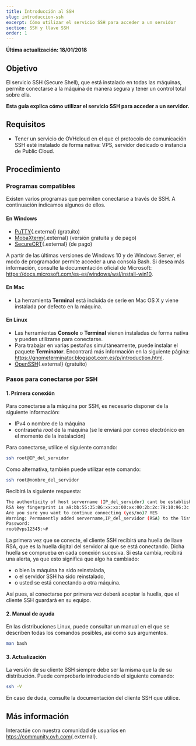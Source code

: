 ```yaml
---
title: Introducción al SSH
slug: introduccion-ssh
excerpt: Cómo utilizar el servicio SSH para acceder a un servidor
section: SSH y llave SSH
order: 1
---
```


**Última actualización: 18/01/2018**

## Objetivo

El servicio SSH (Secure Shell), que está instalado en todas las máquinas, permite conectarse a la máquina de manera segura y tener un control total sobre ella.

**Esta guía explica cómo utilizar el servicio SSH para acceder a un servidor.**

## Requisitos

- Tener un servicio de OVHcloud en el que el protocolo de comunicación SSH esté instalado de forma nativa: VPS, servidor dedicado o instancia de Public Cloud. 


## Procedimiento

### Programas compatibles

Existen varios programas que permiten conectarse a través de SSH. A continuación indicamos algunos de ellos.

#### En Windows

- [PuTTY](http://www.putty.org/){.external} (gratuito)
- [MobaXterm](https://mobaxterm.mobatek.net/){.external} (versión gratuita y de pago)
- [SecureCRT](http://www.vandyke.com/products/securecrt/){.external} (de pago)

A partir de las últimas versiones de Windows 10 y de Windows Server, el modo de programador permite acceder a una consola Bash. Si desea más información, consulte la documentación oficial de Microsoft: <https://docs.microsoft.com/es-es/windows/wsl/install-win10>.

#### En Mac

- La herramienta **Terminal** está incluida de serie en Mac OS X y viene instalada por defecto en la máquina.


#### En Linux

- Las herramientas **Console** o **Terminal** vienen instaladas de forma nativa y pueden utilizarse para conectarse.
- Para trabajar en varias pestañas simultáneamente, puede instalar el paquete **Terminator**. Encontrará más información en la siguiente página: <https://gnometerminator.blogspot.com.es/p/introduction.html>.
- [OpenSSH](http://www.openssh.com){.external} (gratuito)


### Pasos para conectarse por SSH

#### 1. Primera conexión

Para conectarse a la máquina por SSH, es necesario disponer de la siguiente información:

- IPv4 o nombre de la máquina
- contraseña *root* de la máquina (se le enviará por correo electrónico en el momento de la instalación)


Para conectarse, utilice el siguiente comando:

```sh
ssh root@IP_del_servidor
```

Como alternativa, también puede utilizar este comando:

```sh
ssh root@nombre_del_servidor
```

Recibirá la siguiente respuesta:

```sh
The authenticity of host servername (IP_del_servidor) cant be established.
RSA key fingerprint is a9:bb:55:35:86:xx:xx:00:xx:00:2b:2c:79:10:96:3c.
Are you sure you want to continue connecting (yes/no)? YES
Warning: Permanently added servername,IP_del_servidor (RSA) to the list of known hosts.
Password:
root@vps12345:~#
```

La primera vez que se conecte, el cliente SSH recibirá una huella de llave RSA, que es la huella digital del servidor al que se está conectando. Dicha huella se comprueba en cada conexión sucesiva. Si esta cambia, recibirá una alerta, ya que esto significa que algo ha cambiado:

- o bien la máquina ha sido reinstalada, 
- o el servidor SSH ha sido reinstalado, 
- o usted se está conectando a otra máquina.

Así pues, al conectarse por primera vez deberá aceptar la huella, que el cliente SSH guardará en su equipo.


#### 2. Manual de ayuda

En las distribuciones Linux, puede consultar un manual en el que se describen todas los comandos posibles, así como sus argumentos.

```sh
man bash
```

#### 3. Actualización

La versión de su cliente SSH siempre debe ser la misma que la de su distribución. Puede comprobarlo introduciendo el siguiente comando: 

```sh
ssh -V
```

En caso de duda, consulte la documentación del cliente SSH que utilice. 


## Más información

Interactúe con nuestra comunidad de usuarios en [htps://community.ovh.com](https://community.ovh.com/){.external}.
